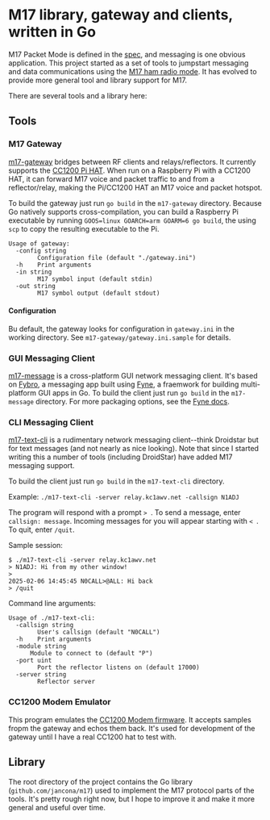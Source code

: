 # M17 library, gateway and clients, written in Go 

M17 Packet Mode is defined in the [spec](https://spec.m17project.org), and messaging is one obvious application. This project started as a set of tools to jumpstart messaging and data communications using the [M17 ham radio mode](https://m17foundation.org/). It has evolved to provide more general tool and library support for M17.

There are several tools and a library here:

## Tools

### M17 Gateway

[m17-gateway](./cmd/m17-gateway/) bridges between RF clients and relays/reflectors. It currently supports the [CC1200 Pi HAT](https://github.com/M17-Project/CC1200_HAT-hw). When run on a Raspberry Pi with a CC1200 HAT, it can forward M17 voice and packet traffic to and from a reflector/relay, making the Pi/CC1200 HAT an M17 voice and packet hotspot. 

To build the gateway just run `go build` in the `m17-gateway` directory. Because Go natively supports cross-compilation, you can build a Raspberry Pi executable by running `GOOS=linux GOARCH=arm GOARM=6 go build`, the using `scp` to copy the resulting executable to the Pi.

<!--
It can also accept a stream of float samples (as generated by [m17-packet-encode -f](https://github.com/M17-Project/M17_Implementations/tree/main/SP5WWP/m17-packet)) and forward that on to a relay/reflector. It also does the reverse, receiving messages from a relay/reflector and encoding them as M17 samples suitable for a client like `m17-packet-decode`.

Example: `./gateway -debug -server relay.kc1awv.net <testdata/message.flt`

If you have an instance of `m17-text-cli` connected to the same relay with callsign `AB1CDE`, a message should appear in that client.

Or in the other direction, `./gateway -debug -server relay.kc1awv.net | ./m17-packet-decode` will use `m17-packet-decode` to display messages received from the reflector.

It can also do both encoding and decoding at the same time.
-->

```
Usage of gateway:
  -config string
    	Configuration file (default "./gateway.ini")
  -h	Print arguments
  -in string
    	M17 symbol input (default stdin)
  -out string
    	M17 symbol output (default stdout)
```

#### Configuration

Bu default, the gateway looks for configuration in `gateway.ini` in the working directory. See `m17-gateway/gateway.ini.sample` for details.

### GUI Messaging Client

[m17-message](./cmd/m17-message/) is a cross-platform GUI network messaging client. It's based on [Fybro](https://github.com/andydotxyz/fybro), a  messaging app built using [Fyne](https://fyne.io/), a fraemwork for building multi-platform GUI apps in Go. To build the client just run `go build` in the `m17-message` directory. For more packaging options, see the [Fyne docs](https://docs.fyne.io/started/packaging).

### CLI Messaging Client

[m17-text-cli](./cmd/m17-text-cli/) is a rudimentary network messaging client--think Droidstar but for text messages (and not nearly as nice looking). Note that since I started writing this a number of tools (including DroidStar) have added M17 messaging support.

To build the client just run `go build` in the `m17-text-cli` directory. 

Example: `./m17-text-cli -server relay.kc1awv.net -callsign N1ADJ`

The program will respond with a prompt `> `. To send a message, enter `callsign: message`. Incoming messages for you will appear starting with `< `. To quit, enter `/quit`.

Sample session:
```
$ ./m17-text-cli -server relay.kc1awv.net
> N1ADJ: Hi from my other window!
>
2025-02-06 14:45:45 N0CALL>@ALL: Hi back
> /quit
```

Command line arguments:
```
Usage of ./m17-text-cli:
  -callsign string
    	User's callsign (default "N0CALL")
  -h	Print arguments
  -module string
      Module to connect to (default "P")
  -port uint
    	Port the reflector listens on (default 17000)
  -server string
    	Reflector server
```

### CC1200 Modem Emulator

This program emulates the [CC1200 Modem firmware](https://github.com/M17-Project/CC1200_HAT-fw). It accepts samples fropm the gateway and echos them back. It's used for development of the gateway until I have a real CC1200 hat to test with.

## Library

The root directory of the project contains the Go library (`github.com/jancona/m17`) used to implement the M17 protocol parts of the tools. It's pretty rough right now, but I hope to improve it and make it more general and useful over time.

